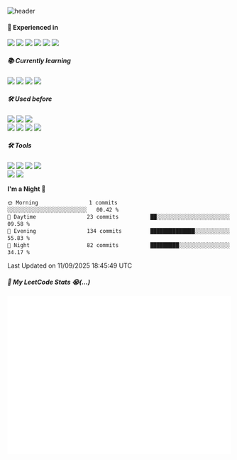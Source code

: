 
![header](https://capsule-render.vercel.app/api?type=rect&color=auto&height=40&text=Hello%20World!%20😲&fontSize=28&fontAlign=15)


#### **💼 Experienced in**
<p>
  <img src="https://img.shields.io/badge/C-00599C?style=for-the-badge&logo=c&logoColor=white" />
  <img src="https://img.shields.io/badge/Pro*C-00599C?style=for-the-badge" />
  <img src="https://img.shields.io/badge/VBScript-0078D7?style=for-the-badge" />
  <img src="https://img.shields.io/badge/Oracle-F80000?style=for-the-badge&logo=oracle&logoColor=black"/>
  <img src="https://img.shields.io/badge/Unix-003B57?style=for-the-badge" />
  <img src="https://img.shields.io/badge/Linux-FCC624?style=for-the-badge&logo=linux&logoColor=black" />
  
</p>

##### 📚 **Currently learning**
<p>
  <img src="https://img.shields.io/badge/Spring-6DB33F?style=for-the-badge&logo=spring&logoColor=white" />
  <img src="https://img.shields.io/badge/SpringBoot-6DB33F?style=for-the-badge&logo=springboot&logoColor=white" />
  <img src="https://img.shields.io/badge/JSP-007396?style=for-the-badge&logo=java&logoColor=white" />
  <img src="https://img.shields.io/badge/AWS-232F3E?style=for-the-badge&logo=amazonaws&logoColor=white" />
</p>

##### 🛠️ **Used before**
<p>
  <img src="https://img.shields.io/badge/Java-ED8B00?style=for-the-badge&logo=openjdk&logoColor=white"/>
  <img src="https://img.shields.io/badge/JavaScript-F7DF1E?style=for-the-badge&logo=javascript&logoColor=black"/>
  <img src="https://img.shields.io/badge/MySQL-4479A1?style=for-the-badge&logo=MySQL&logoColor=FFFFFF"/>
  <br>
  <img src="https://img.shields.io/badge/HTML5-E34F26?style=for-the-badge&logo=html5&logoColor=white"/>
  <img src="https://img.shields.io/badge/CSS3-1572B6?style=for-the-badge&logo=css3&logoColor=white"/>
  <img src="https://img.shields.io/badge/Bootstrap-563D7C?style=for-the-badge&logo=bootstrap&logoColor=white"/>
  <img src="https://img.shields.io/badge/jQuery-0769AD?style=for-the-badge&logo=jquery&logoColor=white"/>
</p>

##### 🛠️ **Tools**
<p>
  <img src="https://img.shields.io/badge/Eclipse-2C2255?style=for-the-badge&logo=eclipse&logoColor=white"/>
  <img src="https://img.shields.io/badge/IntelliJ_IDEA-000000.svg?style=for-the-badge&logo=intellij-idea&logoColor=white"/>
  <img src="https://img.shields.io/badge/Visual_Studio_Code-0078D4?style=for-the-badge&logo=visual%20studio%20code&logoColor=white"/>
  <img src="https://img.shields.io/badge/VIM-%2311AB00.svg?&style=for-the-badge&logo=vim&logoColor=white"/>
 <br>
  <img src="https://img.shields.io/badge/git-F05032?style=for-the-badge&logo=git&logoColor=FFFFFF"/>
  <img src="https://img.shields.io/badge/notion-000000?style=for-the-badge&logo=notion&logoColor=FFFFFF"/>
  </p>

<!--START_SECTION:waka-->
**I'm a Night 🦉** 

```text
🌞 Morning                1 commits           ░░░░░░░░░░░░░░░░░░░░░░░░░   00.42 % 
🌆 Daytime                23 commits          ██░░░░░░░░░░░░░░░░░░░░░░░   09.58 % 
🌃 Evening                134 commits         ██████████████░░░░░░░░░░░   55.83 % 
🌙 Night                  82 commits          █████████░░░░░░░░░░░░░░░░   34.17 % 
```



 Last Updated on 11/09/2025 18:45:49 UTC
<!--END_SECTION:waka-->

##### 🧠 My LeetCode Stats 😭(...)<br>
<!--| <img src="https://leetcard.jacoblin.cool/inuse918?theme=dark&font=Roboto&ext=activity" width="230"/> | ![LeetCode Stats](https://raw.githubusercontent.com/inuse918/inuse918/main/metrics.plugin.leetcode.svg) |-->
 ![LeetCode Stats](https://raw.githubusercontent.com/inuse918/inuse918/main/metrics.plugin.leetcode.svg)

